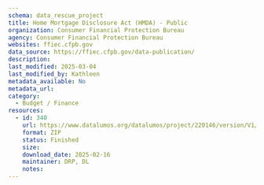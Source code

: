 ```yaml
---
schema: data_rescue_project 
title: Home Mortgage Disclosure Act (HMDA) - Public
organization: Consumer Financial Protection Bureau
agency: Consumer Financial Protection Bureau
websites: ffiec.cfpb.gov
data_source: https://ffiec.cfpb.gov/data-publication/
description: 
last_modified: 2025-03-04
last_modified_by: Kathleen
metadata_available: No
metadata_url: 
category:
  - Budget / Finance
resources:
  - id: 340
    url: https://www.datalumos.org/datalumos/project/220146/version/V1/view
    format: ZIP
    status: Finished
    size: 
    download_date: 2025-02-16
    maintainer: DRP, DL
    notes: 
---
```

